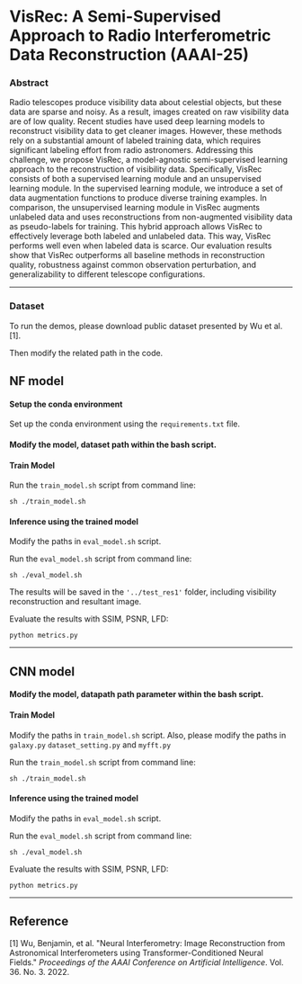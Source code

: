 # VisRec: A Semi-Supervised Approach to Radio Interferometric Data Reconstruction (AAAI-25)

### Abstract

Radio telescopes produce visibility data about celestial objects, but these data are sparse and noisy. As a result, images created on raw visibility data are of low quality. Recent studies have used deep learning models to reconstruct visibility data to get cleaner images. However, these methods rely on a substantial amount of labeled training data, which requires significant labeling effort from radio astronomers. Addressing this challenge, we propose VisRec, a model-agnostic semi-supervised learning approach to the reconstruction of visibility data. Specifically, VisRec consists of both a supervised learning module and an unsupervised learning module. In the supervised learning module, we introduce a set of data augmentation functions to produce diverse training examples. In comparison, the unsupervised learning module in VisRec augments unlabeled data and uses reconstructions from non-augmented visibility data as pseudo-labels for training. This hybrid approach allows VisRec to effectively leverage both labeled and unlabeled data. This way, VisRec performs well even when labeled data is scarce. Our evaluation results show that VisRec outperforms all baseline methods in reconstruction quality, robustness against common observation perturbation, and generalizability to different telescope configurations.

---

### Dataset

To run the demos, please download public dataset presented by Wu et al.[1]. 

Then modify the related path in the code.

## NF model

#### Setup the conda environment

Set up the conda environment using the `requirements.txt` file.


#### Modify the model, dataset path within the bash script.

#### Train Model

Run the `train_model.sh` script from command line:

```
sh ./train_model.sh
```

#### Inference using the trained model

Modify the paths in `eval_model.sh` script.

Run the `eval_model.sh` script from command line:

```
sh ./eval_model.sh
```

The results will be saved in the `'../test_res1'` folder, including visibility reconstruction and resultant image.

Evaluate the results with SSIM, PSNR, LFD:

```
python metrics.py
```

---

## CNN model

#### Modify the model, datapath path parameter within the bash script.

#### Train Model

Modify the paths in `train_model.sh` script. Also, please modify the paths in `galaxy.py` `dataset_setting.py` and `myfft.py`

Run the `train_model.sh` script from command line:

```
sh ./train_model.sh
```

#### Inference using the trained model

Modify the paths in `eval_model.sh` script.

Run the `eval_model.sh` script from command line:

```
sh ./eval_model.sh
```

Evaluate the results with SSIM, PSNR, LFD:

```
python metrics.py
```

---

## Reference

[1] Wu, Benjamin, et al. "Neural Interferometry: Image Reconstruction from Astronomical Interferometers using Transformer-Conditioned Neural Fields." *Proceedings of the AAAI Conference on Artificial Intelligence*. Vol. 36. No. 3. 2022.